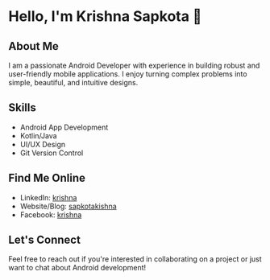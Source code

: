# Hello, I'm Krishna Sapkota 👋

## About Me
I am a passionate Android Developer with experience in building robust and user-friendly mobile applications. I enjoy turning complex problems into simple, beautiful, and intuitive designs.

## Skills
- Android App Development
- Kotlin/Java
- UI/UX Design
- Git Version Control

## Find Me Online
- LinkedIn: [krishna](https://www.linkedin.com/in/krishna-sapkota-a172ab250/)
- Website/Blog: [sapkotakishna](https://www.sapkotakishna.com.np/)
- Facebook: [krishna](https://www.facebook.com/profile.php?id=100006770895776)

## Let's Connect
Feel free to reach out if you're interested in collaborating on a project or just want to chat about Android development!
